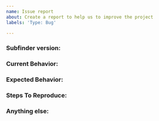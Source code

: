 ```yaml
---
name: Issue report
about: Create a report to help us to improve the project
labels: 'Type: Bug'

---
```


<!-- 
1. Please search to see if an issue already exists for the bug you encountered.
2. For support requests, FAQs or "How to" questions, please use the GitHub Discussions section instead - https://github.com/projectdiscovery/subfinder/discussions or
3. Join our discord server at https://discord.gg/projectdiscovery and post the question on the #subfinder channel.
-->

<!-- ISSUES MISSING IMPORTANT INFORMATION MAY BE CLOSED WITHOUT INVESTIGATION. -->

### Subfinder version:
<!-- You can find current version of subfinder with "subfinder -version" -->
<!-- We only accept issues that are reproducible on the latest version of subfinder. -->
<!-- You can find the latest version of project at https://github.com/projectdiscovery/subfinder/releases/ -->

### Current Behavior:
<!-- A concise description of what you're experiencing. -->

### Expected Behavior:
<!-- A concise description of what you expected to happen. -->

### Steps To Reproduce:
<!--
Example: steps to reproduce the behavior:
1. Run 'subfinder ..'
2. See error...
-->


### Anything else:
<!-- Links? References? Screnshots? Anything that will give us more context about the issue that you are encountering! -->